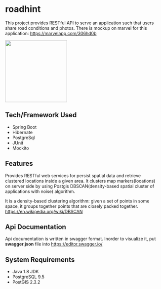 # roadhint
This project provides RESTful API to serve an application such that users share road conditions and photos.
There is mockup on marvel for this application: https://marvelapp.com/306hd0b

<img src="http://i66.tinypic.com/2sae6c9.png" width="200">

## Tech/Framework Used
- Spring Boot
- Hibernate
- PostgreSql
- JUnit
- Mockito

## Features
Provides RESTful web services for persist spatial data and retrieve clustered locations inside a given area.
It clusters map markers(locations) on server side by using Postgis DBSCAN(density-based spatial cluster of applications with noise) algorithm.


It is a density-based clustering algorithm: given a set of points in some space, 
it groups together points that are closely packed together.
https://en.wikipedia.org/wiki/DBSCAN

## Api Documentation
Api documentation is written in swagger format.
Inorder to visualize it, put **swagger.json** file into https://editor.swagger.io/

## System Requirements
- Java 1.8 JDK
- PostgreSQL 9.5
- PostGIS 2.3.2
